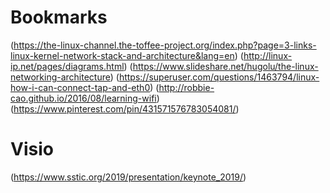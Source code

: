 # Bookmarks

(https://the-linux-channel.the-toffee-project.org/index.php?page=3-links-linux-kernel-network-stack-and-architecture&lang=en)
(http://linux-ip.net/pages/diagrams.html)
(https://www.slideshare.net/hugolu/the-linux-networking-architecture)
(https://superuser.com/questions/1463794/linux-how-i-can-connect-tap-and-eth0)
(http://robbie-cao.github.io/2016/08/learning-wifi)
(https://www.pinterest.com/pin/431571576783054081/)

# Visio

(https://www.sstic.org/2019/presentation/keynote_2019/)
